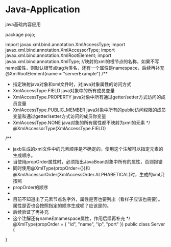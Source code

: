 # Java-Application
java基础内容应用

package pojo;

import javax.xml.bind.annotation.XmlAccessType;
import javax.xml.bind.annotation.XmlAccessorType;
import javax.xml.bind.annotation.XmlRootElement;
import javax.xml.bind.annotation.XmlType;
//映射的xml的根节点的名称，如果不写name属性，则默认根节点tag为类名，还有一个属性是namespace，后续再补充
@XmlRootElement(name = "serverExample")
/**
 * 指定映射java对象和xml文件时，对java对象属性的访问方式
 * XmlAccessType.FIELD java对象中的所有成员变量
 * XmlAccessType.PROPERTY java对象中所有通过getter/setter方式访问的成员变量
 * XmlAccessType.PUBLIC_MEMBER java对象中所有的public访问权限的成员变量和通过getter/setter方式访问的成员你变量
 * XmlAccessType.NONE java对象的所有属性都不映射为xml的元素
 */
@XmlAccessorType(XmlAccessType.FIELD)

/**
 * jaxb生成的xml文件中的元素顺序是不确定的。使用这个注解可以指定元素的生成顺序。
 * 当使用propOrder属性时，必须指出JavaBean对象中所有的属性，否则报错
 * 同时使用@XmlType(propOrder={})和@XmlAccessorOrder(XmlAccessOrder.ALPHABETICAL)时，生成的xml只按照
 * propOrder的顺序
 *
 * 目前不知道出了元素节点名字外，属性是否也要列出（看样子应该也需要）。属性是否也会按照指定的顺序生成呢？应该是的。
 * 后续验证了再补充
 * 这个注解还有name和namespace属性，作用后续再补充
 */
@XmlType(propOrder = {
        "id",
        "name",
        "ip",
        "port"
})
public class Server {
    
}
